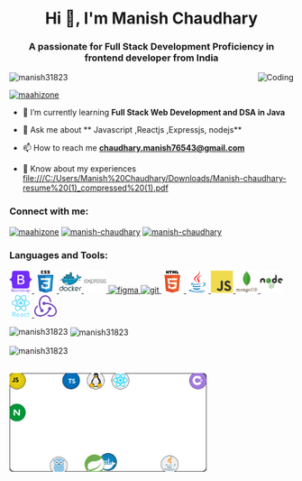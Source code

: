<h1 align="center">Hi 👋, I'm Manish Chaudhary</h1>
<h3 align="center">A passionate for Full Stack Development Proficiency in frontend developer from India</h3>

<img align="right" alt="Coding" with="400" src="https://api.kaltimprov.go.id/img/gifs/think.gif">

<p align="left"> <img src="https://komarev.com/ghpvc/?username=manish31823&label=Profile%20views&color=0e75b6&style=flat" alt="manish31823" /> </p>

<p align="left"> <a href="https://twitter.com/maahizone" target="blank"><img src="https://img.shields.io/twitter/follow/maahizone?logo=twitter&style=for-the-badge" alt="maahizone" /></a> </p>

- 🌱 I’m currently learning **Full Stack Web Development and DSA in Java**

- 💬 Ask me about ** Javascript ,Reactjs ,Expressjs, nodejs**

- 📫 How to reach me **chaudhary.manish76543@gmail.com**

- 📄 Know about my experiences [file:///C:/Users/Manish%20Chaudhary/Downloads/Manish-chaudhary-resume%20(1)_compressed%20(1).pdf](file:///C:/Users/Manish%20Chaudhary/Downloads/Manish-chaudhary-resume%20(1)_compressed%20(1).pdf)

<h3 align="left">Connect with me:</h3>
<p align="left">
<a href="https://twitter.com/maahizone" target="blank"><img align="center" src="https://raw.githubusercontent.com/rahuldkjain/github-profile-readme-generator/master/src/images/icons/Social/twitter.svg" alt="maahizone" height="30" width="40" /></a>
<a href="https://www.linkedin.com/in/manish-chaudhary-b26b06244/" target="blank"><img align="center" src="https://raw.githubusercontent.com/rahuldkjain/github-profile-readme-generator/master/src/images/icons/Social/linked-in-alt.svg" alt="manish-chaudhary" height="30" width="40" /></a>
<a href="https://stackoverflow.com/users/manish-chaudhary" target="blank"><img align="center" src="https://raw.githubusercontent.com/rahuldkjain/github-profile-readme-generator/master/src/images/icons/Social/stack-overflow.svg" alt="manish-chaudhary" height="30" width="40" /></a>
</p>

<h3 align="left">Languages and Tools:</h3>
<p align="left"> <a href="https://getbootstrap.com" target="_blank" rel="noreferrer"> <img src="https://raw.githubusercontent.com/devicons/devicon/master/icons/bootstrap/bootstrap-plain-wordmark.svg" alt="bootstrap" width="40" height="40"/> </a> <a href="https://www.w3schools.com/css/" target="_blank" rel="noreferrer"> <img src="https://raw.githubusercontent.com/devicons/devicon/master/icons/css3/css3-original-wordmark.svg" alt="css3" width="40" height="40"/> </a> <a href="https://www.docker.com/" target="_blank" rel="noreferrer"> <img src="https://raw.githubusercontent.com/devicons/devicon/master/icons/docker/docker-original-wordmark.svg" alt="docker" width="40" height="40"/> </a> <a href="https://expressjs.com" target="_blank" rel="noreferrer"> <img src="https://raw.githubusercontent.com/devicons/devicon/master/icons/express/express-original-wordmark.svg" alt="express" width="40" height="40"/> </a> <a href="https://www.figma.com/" target="_blank" rel="noreferrer"> <img src="https://www.vectorlogo.zone/logos/figma/figma-icon.svg" alt="figma" width="40" height="40"/> </a> <a href="https://git-scm.com/" target="_blank" rel="noreferrer"> <img src="https://www.vectorlogo.zone/logos/git-scm/git-scm-icon.svg" alt="git" width="40" height="40"/> </a> <a href="https://www.w3.org/html/" target="_blank" rel="noreferrer"> <img src="https://raw.githubusercontent.com/devicons/devicon/master/icons/html5/html5-original-wordmark.svg" alt="html5" width="40" height="40"/> </a> <a href="https://www.java.com" target="_blank" rel="noreferrer"> <img src="https://raw.githubusercontent.com/devicons/devicon/master/icons/java/java-original.svg" alt="java" width="40" height="40"/> </a> <a href="https://developer.mozilla.org/en-US/docs/Web/JavaScript" target="_blank" rel="noreferrer"> <img src="https://raw.githubusercontent.com/devicons/devicon/master/icons/javascript/javascript-original.svg" alt="javascript" width="40" height="40"/> </a> <a href="https://www.mongodb.com/" target="_blank" rel="noreferrer"> <img src="https://raw.githubusercontent.com/devicons/devicon/master/icons/mongodb/mongodb-original-wordmark.svg" alt="mongodb" width="40" height="40"/> </a> <a href="https://nodejs.org" target="_blank" rel="noreferrer"> <img src="https://raw.githubusercontent.com/devicons/devicon/master/icons/nodejs/nodejs-original-wordmark.svg" alt="nodejs" width="40" height="40"/> </a> <a href="https://reactjs.org/" target="_blank" rel="noreferrer"> <img src="https://raw.githubusercontent.com/devicons/devicon/master/icons/react/react-original-wordmark.svg" alt="react" width="40" height="40"/> </a> <a href="https://redux.js.org" target="_blank" rel="noreferrer"> <img src="https://raw.githubusercontent.com/devicons/devicon/master/icons/redux/redux-original.svg" alt="redux" width="40" height="40"/> </a> </p>

<p><img align="left" src="https://github-readme-stats.vercel.app/api/top-langs?username=manish31823&show_icons=true&locale=en&layout=compact" alt="manish31823" /></p>

<p>&nbsp;<img align="center" src="https://github-readme-stats.vercel.app/api?username=manish31823&show_icons=true&locale=en" alt="manish31823" /></p>

<p><img align="center" src="https://github-readme-streak-stats.herokuapp.com/?user=manish31823&" alt="manish31823" /></p>

<br>
<img src="./balls.svg" width="350" alt="Description of image">
